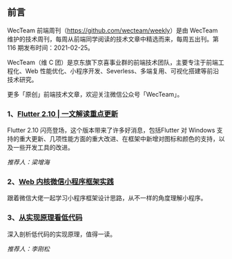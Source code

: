 ## 前言

WecTeam 前端周刊（<https://github.com/wecteam/weekly>）是由 WecTeam 维护的技术周刊，每周从前端同学阅读的技术文章中精选而来，每周五出刊。第 116 期发布时间：2021-02-25。

WecTeam（维 C 团）是京东旗下京喜事业群的前端技术团队，主要专注于前端工程化、Web 性能优化、小程序开发、Severless、多端复用、可视化搭建等前沿技术研究。

更多「原创」前端技术文章，欢迎关注微信公众号「WecTeam」。

### 1、[Flutter 2.10 | 一文解读重点更新](https://mp.weixin.qq.com/s/FCvLKBjT2zDfHpLCjVuLyA)

Flutter 2.10 闪亮登场，这个版本带来了许多好消息，包括Flutter 对 Windows 支持的重大更新、几项性能方面的重大改进、在框架中新增对图标和颜色的支持，以及一些开发工具的改进。

_推荐人：梁增海_

### 2、[Web 内核微信小程序框架实践](https://mp.weixin.qq.com/s/S3Fj3cbXurIlgopm6_cL0w)

跟着微信大佬一起学习小程序框架设计思路，从不一样的角度理解小程序。

### 3、[从实现原理看低代码](https://zhuanlan.zhihu.com/p/451340998)

深入剖析低代码的实现原理，值得一读。

_推荐人：李刚松_
